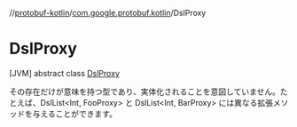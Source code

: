 
//[protobuf-kotlin](/reference/kotlin/api-docs/)/[com.google.protobuf.kotlin](/reference/kotlin/api-docs/protobuf-kotlin/com.google.protobuf.kotlin/)/DslProxy

# DslProxy

[JVM] abstract class [DslProxy]()

その存在だけが意味を持つ型であり、実体化されることを意図していません。たとえば、DslList<Int, FooProxy> と DslList<Int, BarProxy> には異なる拡張メソッドを与えることができます。
```  
